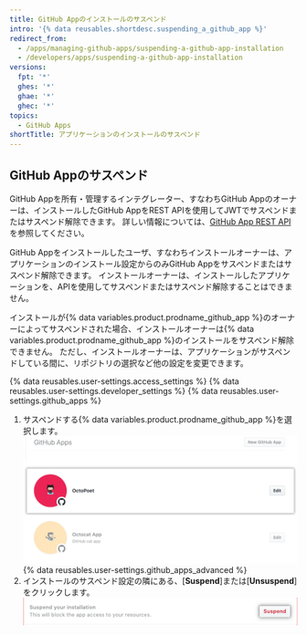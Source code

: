 ```yaml
---
title: GitHub Appのインストールのサスペンド
intro: '{% data reusables.shortdesc.suspending_a_github_app %}'
redirect_from:
  - /apps/managing-github-apps/suspending-a-github-app-installation
  - /developers/apps/suspending-a-github-app-installation
versions:
  fpt: '*'
  ghes: '*'
  ghae: '*'
  ghec: '*'
topics:
  - GitHub Apps
shortTitle: アプリケーションのインストールのサスペンド
---
```


## GitHub Appのサスペンド

GitHub Appを所有・管理するインテグレーター、すなわちGitHub Appのオーナーは、インストールしたGitHub AppをREST APIを使用してJWTでサスペンドまたはサスペンド解除できます。 詳しい情報については、[GitHub App REST API](/rest/reference/apps)を参照してください。

GitHub Appをインストールしたユーザ、すなわちインストールオーナーは、アプリケーションのインストール設定からのみGitHub Appをサスペンドまたはサスペンド解除できます。 インストールオーナーは、インストールしたアプリケーションを、APIを使用してサスペンドまたはサスペンド解除することはできません。

インストールが{% data variables.product.prodname_github_app %}のオーナーによってサスペンドされた場合、インストールオーナーは{% data variables.product.prodname_github_app %}のインストールをサスペンド解除できません。 ただし、インストールオーナーは、アプリケーションがサスペンドしている間に、リポジトリの選択など他の設定を変更できます。

{% data reusables.user-settings.access_settings %}
{% data reusables.user-settings.developer_settings %}
{% data reusables.user-settings.github_apps %}
1. サスペンドする{% data variables.product.prodname_github_app %}を選択します。 ![アプリケーションの選択](/assets/images/github-apps/github_apps_select-app.png)
{% data reusables.user-settings.github_apps_advanced %}
6. インストールのサスペンド設定の隣にある、[**Suspend**]または[**Unsuspend**]をクリックします。 ![GitHub Appのサスペンド](/assets/images/github-apps/suspend-a-github-app.png)

